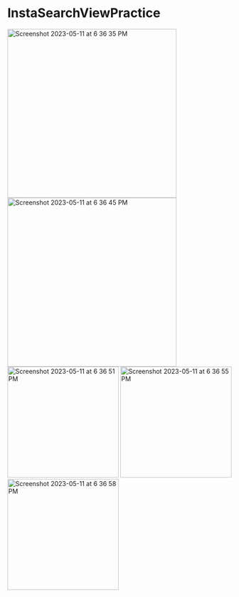 # InstaSearchViewPractice

<img width="380" alt="Screenshot 2023-05-11 at 6 36 35 PM" src="https://github.com/torinunna/InstaSearchViewPractice/assets/86116904/1c6bf4d3-c8dd-457b-93d1-067ac3dfa752">
<img width="380" alt="Screenshot 2023-05-11 at 6 36 45 PM" src="https://github.com/torinunna/InstaSearchViewPractice/assets/86116904/48ab4cc7-ca3c-4fd8-a59b-6e49eae27b75">
<img width="250" alt="Screenshot 2023-05-11 at 6 36 51 PM" src="https://github.com/torinunna/InstaSearchViewPractice/assets/86116904/7c5670de-24dc-4544-a7c9-2191b6c28332">
<img width="250" alt="Screenshot 2023-05-11 at 6 36 55 PM" src="https://github.com/torinunna/InstaSearchViewPractice/assets/86116904/c9b0b2e0-b80f-47c7-9a3f-6605d3741ec2">
<img width="250" alt="Screenshot 2023-05-11 at 6 36 58 PM" src="https://github.com/torinunna/InstaSearchViewPractice/assets/86116904/2037bf4f-847e-49df-8455-bd47f1479d0a">
